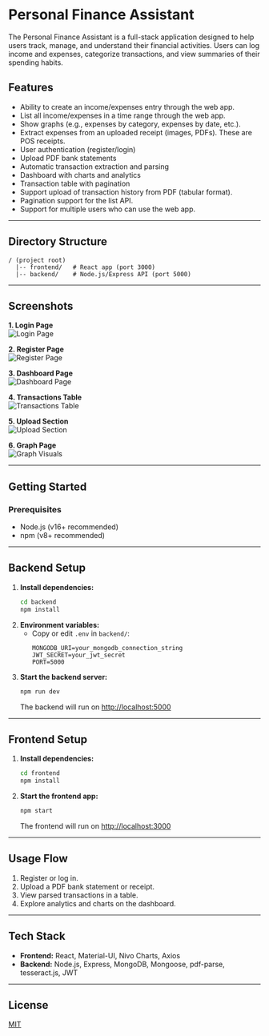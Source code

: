 # Personal Finance Assistant

The Personal Finance Assistant is a full-stack application designed to help users track, manage, and understand their financial activities. Users can log income and expenses, categorize transactions, and view summaries of their spending habits.

## Features
- Ability to create an income/expenses entry through the web app.
- List all income/expenses in a time range through the web app.
- Show graphs (e.g., expenses by category, expenses by date, etc.).
- Extract expenses from an uploaded receipt (images, PDFs). These are POS receipts.
- User authentication (register/login)
- Upload PDF bank statements
- Automatic transaction extraction and parsing
- Dashboard with charts and analytics
- Transaction table with pagination
- Support upload of transaction history from PDF (tabular format).
- Pagination support for the list API.
- Support for multiple users who can use the web app.

---

## Directory Structure
```
/ (project root)
  |-- frontend/   # React app (port 3000)
  |-- backend/    # Node.js/Express API (port 5000)
```

---

## Screenshots

**1. Login Page**  
![Login Page](Login.png)

**2. Register Page**  
![Register Page](Register.png)

**3. Dashboard Page**  
![Dashboard Page](Dashboard.png)

**4. Transactions Table**  
![Transactions Table](Transactionstable.png)

**5. Upload Section**  
![Upload Section](UploadSection.png)

**6. Graph Page**  
![Graph Visuals](Graph.png)


---

## Getting Started

### Prerequisites
- Node.js (v16+ recommended)
- npm (v8+ recommended)

---

## Backend Setup

1. **Install dependencies:**
   ```bash
   cd backend
   npm install
   ```
2. **Environment variables:**
   - Copy or edit `.env` in `backend/`:
     ```env
     MONGODB_URI=your_mongodb_connection_string
     JWT_SECRET=your_jwt_secret
     PORT=5000
     ```
3. **Start the backend server:**
   ```bash
   npm run dev
   ```
   The backend will run on [http://localhost:5000](http://localhost:5000)

---

## Frontend Setup

1. **Install dependencies:**
   ```bash
   cd frontend
   npm install
   ```
2. **Start the frontend app:**
   ```bash
   npm start
   ```
   The frontend will run on [http://localhost:3000](http://localhost:3000)

---

## Usage Flow
1. Register or log in.
2. Upload a PDF bank statement or receipt.
3. View parsed transactions in a table.
4. Explore analytics and charts on the dashboard.

---

## Tech Stack
- **Frontend:** React, Material-UI, Nivo Charts, Axios
- **Backend:** Node.js, Express, MongoDB, Mongoose, pdf-parse, tesseract.js, JWT

---

## License
[MIT](LICENSE) 
